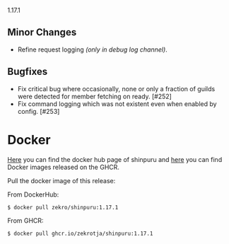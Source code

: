 1.17.1

## Minor Changes

- Refine request logging *(only in debug log channel)*.

## Bugfixes

- Fix critical bug where occasionally, none or only a fraction of guilds were detected for member fetching on ready. [#252]
- Fix command logging which was not existent even when enabled by config. [#253]

# Docker

[Here](https://hub.docker.com/r/zekro/shinpuru) you can find the docker hub page of shinpuru and [here](https://github.com/zekroTJA?tab=packages&repo_name=shinpuru) you can find Docker images released on the GHCR.

Pull the docker image of this release:

From DockerHub:

```
$ docker pull zekro/shinpuru:1.17.1
```

From GHCR:

```
$ docker pull ghcr.io/zekrotja/shinpuru:1.17.1
```
